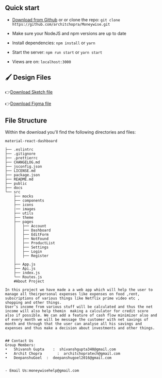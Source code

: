 ## Quick start

- [Download from Github](https://github.com/architchopra/Moneywise.git.zip) or or clone the repo: `git clone https://github.com/architchopra/Moneywise.git`

- Make sure your NodeJS and npm versions are up to date

- Install dependencies: `npm install` or `yarn`

- Start the server: `npm run start` or `yarn start`

- Views are on: `localhost:3000`

## 🖌 Design Files

👉[Download Sketch file](https://s3.eu-west-2.amazonaws.com/devias/products/react-material-dashboard/react-material-dashboard-free.sketch)

👉[Download Figma file](https://devias.s3.eu-west-2.amazonaws.com/products/react-material-dashboard/react-material-dashboard-free.fig)

## File Structure

Within the download you'll find the following directories and files:

```
material-react-dashboard

├── .eslintrc
├── .gitignore
├── .prettierrc
├── CHANGELOG.md
├── jsconfig.json
├── LICENSE.md
├── package.json
├── README.md
├── public
├── docs
└── src
	├── mocks
	├── components
	├── icons
	|── images
	├── utils
	├── theme
	├── pages
	│	├── Account
	│	├── Dashboard
	│	├── EditForm
	│	├── NotFound
	│	├── ProductList
	│	├── Settings
	│	├── Login
	│	├── Register
	│	
	├── App.js
	├── Api.js
	├── index.js
	└── Routes.js
	#About Project
	
In this project we have made a a web app which will help the user to manage all theirpersonal expenses like expenses on food ,rent, subscriptions of various things like Netflix prime video etc , shopping and other things.
User’s income from various stuff will be calculated and thus the net income will also help themin  making a calculator for credit score also if possible. We can add a feature of cash flow minimizer also and of every month we will be message the customer with net savings of month and through that the user can analyse all his savings and expenses and thus make a decision about investments and other things.


## Contact Us
Group Members:
•	Shivansh Gupta    :  shivanshgupta340@gmail.com
•	Archit Chopra       :  architchopratech@gmail.com
•	DeepanshuGoel  :  deepanshugoel2016@gmail.com


- Email Us:moneywisehelp@gmail.com 

